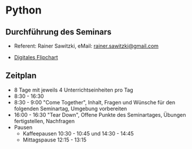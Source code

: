 # Python

## Durchführung des Seminars

* Referent: Rainer Sawitzki, eMail: rainer.sawitzki@gmail.com

* [Digitales Flipchart](https://docs.google.com/presentation/d/1m2M9_djl1l3kLLgRHZTiMQzZtotQFyqZMe8U4Z4lT4s/edit?usp=sharing)

## Zeitplan
* 8 Tage mit jeweils 4 Unterrichtseinheiten pro Tag
* 8:30 - 16:30
* 8:30 - 9:00 "Come Together", Inhalt, Fragen und Wünsche für den folgenden Seminartag, Umgebung vorbereiten
* 16:00 - 16:30 "Tear Down", Offene Punkte des Seminartages, Übungen fertigstellen, Nachfragen
* Pausen
  * Kaffeepausen 10:30 - 10:45 und 14:30 - 14:45
  * Mittagspause 12:15 - 13:15
